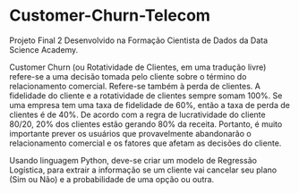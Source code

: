 # Customer-Churn-Telecom
Projeto Final 2 Desenvolvido na Formação Cientista de Dados da Data Science Academy.

Customer Churn (ou Rotatividade de Clientes, em uma tradução livre) refere-se a uma decisão tomada pelo cliente sobre o término do relacionamento comercial. Refere-se também à perda de clientes. A fidelidade do cliente e a rotatividade de clientes sempre somam 100%. Se uma empresa tem uma taxa de fidelidade de 60%, então a taxa de perda de clientes é de 40%. De acordo com a regra de lucratividade do cliente 80/20, 20% dos clientes estão gerando 80% da receita. Portanto, é muito importante prever os usuários que provavelmente
abandonarão o relacionamento comercial e os fatores que afetam as decisões do cliente.

Usando linguagem Python, deve-se criar um modelo de Regressão Logística, para extrair a informação se um cliente vai cancelar seu plano (Sim ou Não) e a probabilidade de uma opção ou outra.

